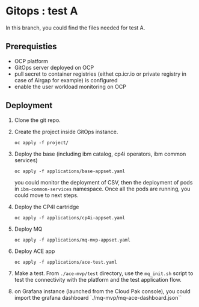 # Gitops : test A

In this branch, you could find the files needed for test A.

## Prerequisties

* OCP platform
* GitOps server deployed on OCP
* pull secret to container registries (eithet cp.icr.io or private registry in case of Airgap for example) is configured
* enable the user workload monitoring on OCP



## Deployment

1. Clone the git repo.

2. Create the project inside GitOps instance.
    ``` 
    oc apply -f project/
    ```

3. Deploy the base (including ibm catalog, cp4i operators, ibm common services)
    ```
    oc apply -f applications/base-appset.yaml
    ```
    you could monitor the deployment of CSV, then the deployment of pods in `ibm-common-services` namespace. Once all the pods are running, you could move to next steps.

4. Deploy the CP4I cartridge
    ```
    oc apply -f applications/cp4i-appset.yaml
    ```

5. Deploy MQ
    ``` 
    oc apply -f applications/mq-mvp-appset.yaml
    ```

6. Deploy ACE app
    ```
    oc apply -f applications/ace-test.yaml
    ```

7. Make a test. From `./ace-mvp/test` directory, use the `mq_init.sh` script to test the connectivity with the platform and the test application flow.

8. on Grafana instance (launched from the Cloud Pak console), you could import the grafana dashboard `./mq-mvp/mq-ace-dashboard.json``

